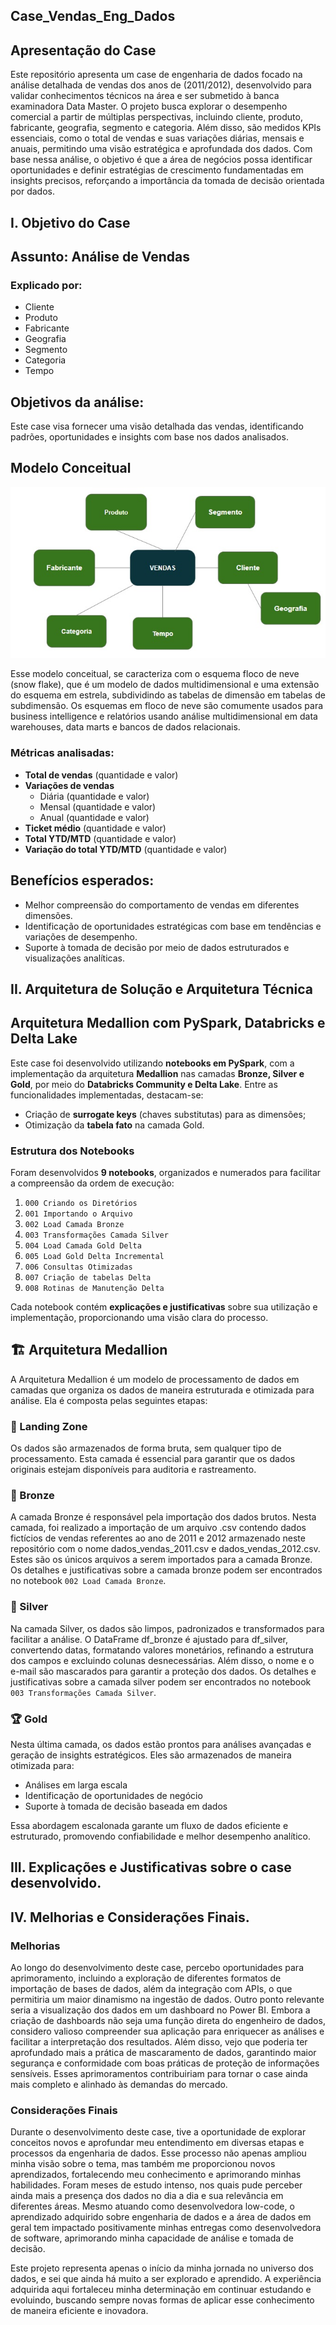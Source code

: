 ## Case_Vendas_Eng_Dados

## Apresentação do Case
Este repositório apresenta um case de engenharia de dados focado na análise detalhada de vendas dos anos de (2011/2012), desenvolvido para validar conhecimentos técnicos na área e ser submetido à banca examinadora Data Master. O projeto busca explorar o desempenho comercial a partir de múltiplas perspectivas, incluindo cliente, produto, fabricante, geografia, segmento e categoria. Além disso, são medidos KPIs essenciais, como o total de vendas e suas variações diárias, mensais e anuais, permitindo uma visão estratégica e aprofundada dos dados. Com base nessa análise, o objetivo é que a área de negócios possa identificar oportunidades e definir estratégias de crescimento fundamentadas em insights precisos, reforçando a importância da tomada de decisão orientada por dados. 

## I. Objetivo do Case

## Assunto: Análise de Vendas

### Explicado por:
- Cliente
- Produto
- Fabricante
- Geografia
- Segmento
- Categoria
- Tempo

## Objetivos da análise:
Este case visa fornecer uma visão detalhada das vendas, identificando padrões, oportunidades e insights com base nos dados analisados.

## Modelo Conceitual
![Modelo Conceitual](./Modelo_Conceitual.jpg)

Esse modelo conceitual, se caracteriza com o esquema floco de neve (snow flake), que é um modelo de dados multidimensional e uma extensão do esquema em estrela, subdividindo as tabelas de dimensão em tabelas de subdimensão. Os esquemas em floco de neve são comumente usados para business intelligence e relatórios usando análise multidimensional em data warehouses, data marts e bancos de dados relacionais.

### Métricas analisadas:
- **Total de vendas** (quantidade e valor)
- **Variações de vendas** 
  - Diária (quantidade e valor)
  - Mensal (quantidade e valor)
  - Anual (quantidade e valor)
- **Ticket médio** (quantidade e valor)
- **Total YTD/MTD** (quantidade e valor)
- **Variação do total YTD/MTD** (quantidade e valor)

## Benefícios esperados:
- Melhor compreensão do comportamento de vendas em diferentes dimensões.
- Identificação de oportunidades estratégicas com base em tendências e variações de desempenho.
- Suporte à tomada de decisão por meio de dados estruturados e visualizações analíticas.

## II. Arquitetura de Solução e Arquitetura Técnica 

## Arquitetura Medallion com PySpark, Databricks e Delta Lake

Este case foi desenvolvido utilizando **notebooks em PySpark**, com a implementação da arquitetura **Medallion** nas camadas **Bronze, Silver e Gold**, por meio do **Databricks Community e Delta Lake**. Entre as funcionalidades implementadas, destacam-se:

- Criação de **surrogate keys** (chaves substitutas) para as dimensões;
- Otimização da **tabela fato** na camada Gold.

### Estrutura dos Notebooks

Foram desenvolvidos **9 notebooks**, organizados e numerados para facilitar a compreensão da ordem de execução:

1. `000 Criando os Diretórios`  
2. `001 Importando o Arquivo`  
3. `002 Load Camada Bronze`  
4. `003 Transformações Camada Silver`  
5. `004 Load Camada Gold Delta`  
6. `005 Load Gold Delta Incremental`  
7. `006 Consultas Otimizadas`  
8. `007 Criação de tabelas Delta`  
9. `008 Rotinas de Manutenção Delta`  

Cada notebook contém **explicações e justificativas** sobre sua utilização e implementação, proporcionando uma visão clara do processo.

## 🏗️ Arquitetura Medallion

A Arquitetura Medallion é um modelo de processamento de dados em camadas que organiza os dados de maneira estruturada e otimizada para análise. Ela é composta pelas seguintes etapas:

### 🔹 Landing Zone
Os dados são armazenados de forma bruta, sem qualquer tipo de processamento. Esta camada é essencial para garantir que os dados originais estejam disponíveis para auditoria e rastreamento.

### 🥉 Bronze
A camada Bronze é responsável pela importação dos dados brutos. Nesta camada, foi realizado a importação de um arquivo .csv contendo dados fictícios de vendas referentes ao ano de 2011 e 2012 armazenado neste repositório com o nome dados_vendas_2011.csv e dados_vendas_2012.csv. Estes são os únicos arquivos a serem importados para a camada Bronze. Os detalhes e justificativas sobre a camada bronze podem ser encontrados no notebook `002 Load Camada Bronze`.

### 🥈 Silver
Na camada Silver, os dados são limpos, padronizados e transformados para facilitar a análise. O DataFrame df_bronze é ajustado para df_silver, convertendo datas, formatando valores monetários, refinando a estrutura dos campos e excluindo colunas desnecessárias. Além disso, o nome e o e-mail são mascarados para garantir a proteção dos dados. Os detalhes e justificativas sobre a camada silver podem ser encontrados no notebook `003 Transformações Camada Silver`.

### 🏆 Gold
Nesta última camada, os dados estão prontos para análises avançadas e geração de insights estratégicos. Eles são armazenados de maneira otimizada para:
- Análises em larga escala
- Identificação de oportunidades de negócio
- Suporte à tomada de decisão baseada em dados

Essa abordagem escalonada garante um fluxo de dados eficiente e estruturado, promovendo confiabilidade e melhor desempenho analítico.

## III. Explicações e Justificativas sobre o case desenvolvido.

## IV. Melhorias e Considerações Finais.

### Melhorias
Ao longo do desenvolvimento deste case, percebo oportunidades para aprimoramento, incluindo a exploração de diferentes formatos de importação de bases de dados, além da integração com APIs, o que permitiria um maior dinamismo na ingestão de dados.
Outro ponto relevante seria a visualização dos dados em um dashboard no Power BI. Embora a criação de dashboards não seja uma função direta do engenheiro de dados, considero valioso compreender sua aplicação para enriquecer as análises e facilitar a interpretação dos resultados.
Além disso, vejo que poderia ter aprofundado mais a prática de mascaramento de dados, garantindo maior segurança e conformidade com boas práticas de proteção de informações sensíveis. Esses aprimoramentos contribuiriam para tornar o case ainda mais completo e alinhado às demandas do mercado.

### Considerações Finais
Durante o desenvolvimento deste case, tive a oportunidade de explorar conceitos novos e aprofundar meu entendimento em diversas etapas e processos da engenharia de dados. Esse processo não apenas ampliou minha visão sobre o tema, mas também me proporcionou novos aprendizados, fortalecendo meu conhecimento e aprimorando minhas habilidades. Foram meses de estudo intenso, nos quais pude perceber ainda mais a presença dos dados no dia a dia e sua relevância em diferentes áreas. Mesmo atuando como desenvolvedora low-code, o aprendizado adquirido sobre engenharia de dados e a área de dados em geral tem impactado positivamente minhas entregas como desenvolvedora de software, aprimorando minha capacidade de análise e tomada de decisão.

Este projeto representa apenas o início da minha jornada no universo dos dados, e sei que ainda há muito a ser explorado e aprendido. A experiência adquirida aqui fortaleceu minha determinação em continuar estudando e evoluindo, buscando sempre novas formas de aplicar esse conhecimento de maneira eficiente e inovadora.


